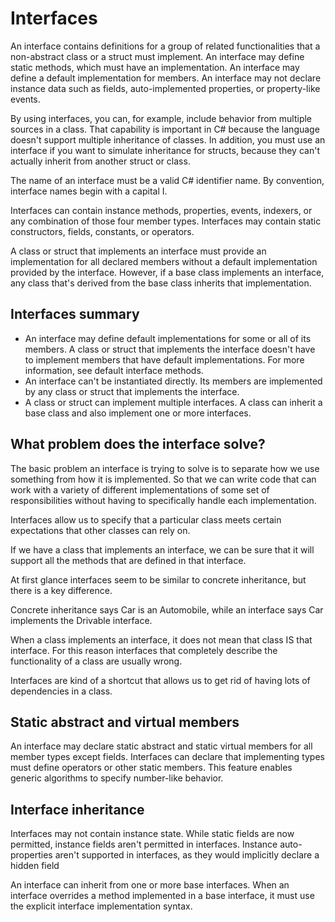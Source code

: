 # Interfaces

An interface contains definitions for a group of related functionalities that a non-abstract class or a struct must implement. An interface may define static methods, which must have an implementation. An interface may define a default implementation for members. An interface may not declare instance data such as fields, auto-implemented properties, or property-like events.

By using interfaces, you can, for example, include behavior from multiple sources in a class. That capability is important in C# because the language doesn't support multiple inheritance of classes. In addition, you must use an interface if you want to simulate inheritance for structs, because they can't actually inherit from another struct or class.

The name of an interface must be a valid C# identifier name. By convention, interface names begin with a capital I.

Interfaces can contain instance methods, properties, events, indexers, or any combination of those four member types. Interfaces may contain static constructors, fields, constants, or operators.

A class or struct that implements an interface must provide an implementation for all declared members without a default implementation provided by the interface. However, if a base class implements an interface, any class that's derived from the base class inherits that implementation.

## Interfaces summary

- An interface may define default implementations for some or all of its members. A class or struct that implements the interface doesn't have to implement members that have default implementations. For more information, see default interface methods.
- An interface can't be instantiated directly. Its members are implemented by any class or struct that implements the interface.
- A class or struct can implement multiple interfaces. A class can inherit a base class and also implement one or more interfaces.

## What problem does the interface solve?

The basic problem an interface is trying to solve is to separate how we use something from how it is implemented. So that we can write code that can work with a variety of different implementations of some set of responsibilities without having to specifically handle each implementation.

Interfaces allow us to specify that a particular class meets certain expectations that other classes can rely on.

If we have a class that implements an interface, we can be sure that it will support all the methods that are defined in that interface.

At first glance interfaces seem to be similar to concrete inheritance, but there is a key difference.

Concrete inheritance says Car is an Automobile, while an interface says Car implements the Drivable interface.

When a class implements an interface, it does not mean that class IS that interface.  For this reason interfaces that completely describe the functionality of a class are usually wrong.

Interfaces are kind of a shortcut that allows us to get rid of having lots of dependencies in a class.

## Static abstract and virtual members

An interface may declare static abstract and static virtual members for all member types except fields. Interfaces can declare that implementing types must define operators or other static members. This feature enables generic algorithms to specify number-like behavior.

## Interface inheritance

Interfaces may not contain instance state. While static fields are now permitted, instance fields aren't permitted in interfaces. Instance auto-properties aren't supported in interfaces, as they would implicitly declare a hidden field

An interface can inherit from one or more base interfaces. When an interface overrides a method implemented in a base interface, it must use the explicit interface implementation syntax.


